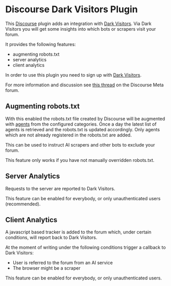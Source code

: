 # Discourse Dark Visitors Plugin

This [Discourse](https://discourse.com) plugin adds an integration with [Dark Visitors](https://darkvisitors.com). 
Via Dark Visitors you will get some insights into which bots or scrapers visit your forum.

It provides the following features:

- augmenting robots.txt 
- server analytics
- client analytics

In order to use this plugin you need to sign up with [Dark Visitors](https://darkvisitors.com).

For more information and discussion see [this thread](https://meta.discourse.org/t/dark-visitors/365158) on the Discourse Meta forum.

## Augmenting robots.txt

With this enabled the robots.txt file created by Discourse will be augmented with [agents](https://darkvisitors.com/agents) from the configured categories.
Once a day the latest list of agents is retrieved and the robots.txt is updated accordingly.
Only agents which are not already registered in the robots.txt are added.

This can be used to instruct AI scrapers and other bots to exclude your forum.

This feature only works if you have not manually overridden robots.txt.

## Server Analytics

Requests to the server are reported to Dark Visitors.

This feature can be enabled for everybody, or only unauthenticated users (recommended).

## Client Analytics

A javascript based tracker is added to the forum which, under certain conditions, will report back to Dark Visitors.

At the moment of writing under the following conditions trigger a callback to Dark Visitors:
- User is referred to the forum from an AI service
- The browser might be a scraper

This feature can be enabled for everybody, or only unauthenticated users.
